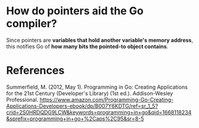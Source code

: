 # How do pointers aid the Go compiler? 

Since pointers are **variables that hold another variable's memory address**, this notifies Go of **how many bits the pointed-to object contains**. 


# References 
Summerfield, M. (2012, May 1). Programming in Go: Creating Applications for the 21st Century (Developer's Library) (1st ed.). Addison-Wesley Professional. https://www.amazon.com/Programming-Go-Creating-Applications-Developers-ebook/dp/B007Y6KDTG/ref=sr_1_5?crid=2S0HRDQDG9LCW&keywords=programming+in+go&qid=1668118234&sprefix=programming+in+go+%2Caps%2C95&sr=8-5
